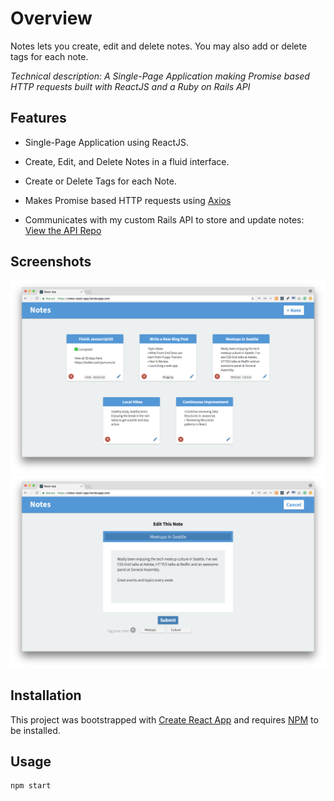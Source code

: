 # Overview

Notes lets you create, edit and delete notes. You may also add or delete tags for each note.

*Technical description: A Single-Page Application making Promise based HTTP requests built with ReactJS and a Ruby on Rails API*

## Features

* Single-Page Application using ReactJS.

* Create, Edit, and Delete Notes in a fluid interface.

* Create or Delete Tags for each Note.

* Makes Promise based HTTP requests using [Axios](https://github.com/axios/axios)

* Communicates with my custom Rails API to store and update notes: [View the API Repo](https://github.com/jwmunn/notes-rails-api)



## Screenshots
![Notes Homepage](/notes-index.png "Notes Homepage")
![Individual Note](/notes-show.png "Individual Note")

## Installation
This project was bootstrapped with [Create React App](https://github.com/facebookincubator/create-react-app)
and requires [NPM](https://docs.npmjs.com/) to be installed.

  
## Usage
    npm start
